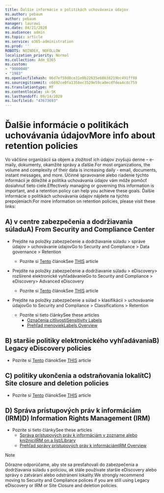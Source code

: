 ```yaml
---
title: Ďalšie informácie o politikách uchovávania údajov
ms.author: pebaum
author: pebaum
manager: laurawi
ms.date: 04/21/2020
ms.audience: admin
ms.topic: article
ms.service: o365-administration
ms.prod: ''
ROBOTS: NOINDEX, NOFOLLOW
localization_priority: Normal
ms.collection: Adm_O365
ms.custom:
- "9000048"
- "1983"
ms.openlocfilehash: 06d7ef59d8ce31e0b22635e68638219bc491ff98
ms.sourcegitcommit: c6692ce0fa1358ec3529e59ca0ecdfdea4cdc759
ms.translationtype: MT
ms.contentlocale: sk-SK
ms.lasthandoff: 09/14/2020
ms.locfileid: "47673693"
---
```

# <a name="more-info-about-retention-policies"></a><span data-ttu-id="5e7f6-102">Ďalšie informácie o politikách uchovávania údajov</span><span class="sxs-lookup"><span data-stu-id="5e7f6-102">More info about retention policies</span></span>

<span data-ttu-id="5e7f6-103">Vo väčšine organizácií sa objem a zložitosť ich údajov zvyšujú denne – e-maily, dokumenty, okamžité správy a ďalšie.</span><span class="sxs-lookup"><span data-stu-id="5e7f6-103">For most organizations, the volume and complexity of their data is increasing daily - email, documents, instant messages, and more.</span></span> <span data-ttu-id="5e7f6-104">Účinné spravovanie alebo riadenie týchto informácií je dôležité a politika uchovávania údajov vám môže pomôcť dosiahnuť tieto ciele.</span><span class="sxs-lookup"><span data-stu-id="5e7f6-104">Effectively managing or governing this information is important, and a retention policy can help you achieve these goals.</span></span> <span data-ttu-id="5e7f6-105">Ďalšie informácie o politikách uchovávania údajov nájdete na týchto prepojeniach:</span><span class="sxs-lookup"><span data-stu-id="5e7f6-105">For more information on retention policies, please visit these links:</span></span>

## <a name="a-from-security-and-compliance-center"></a><span data-ttu-id="5e7f6-106">A) v centre zabezpečenia a dodržiavania súladu</span><span class="sxs-lookup"><span data-stu-id="5e7f6-106">A) From Security and Compliance Center</span></span>

- <span data-ttu-id="5e7f6-107">Prejdite na položky zabezpečenie a dodržiavanie súladu > správe údajov > uchovávanie údajov</span><span class="sxs-lookup"><span data-stu-id="5e7f6-107">Go to Security and Compliance > Data governance > Retention</span></span>
  - <span data-ttu-id="5e7f6-108">Pozrite si [Tento](https://docs.microsoft.com/microsoft-365/compliance/retention-policies) článok</span><span class="sxs-lookup"><span data-stu-id="5e7f6-108">See [THIS](https://docs.microsoft.com/microsoft-365/compliance/retention-policies) article</span></span>

- <span data-ttu-id="5e7f6-109">Prejdite na položky zabezpečenie a dodržiavanie súladu > eDiscovery> rozšírené elektronické vyhľadávanie</span><span class="sxs-lookup"><span data-stu-id="5e7f6-109">Go to Security and Compliance > eDiscovery> Advanced eDiscovery</span></span> 
  - <span data-ttu-id="5e7f6-110">Pozrite si [Tento](https://docs.microsoft.com/microsoft-365/compliance/ediscovery-cases) článok</span><span class="sxs-lookup"><span data-stu-id="5e7f6-110">See [THIS](https://docs.microsoft.com/microsoft-365/compliance/ediscovery-cases) article</span></span>

- <span data-ttu-id="5e7f6-111">Prejdite na položky zabezpečenie a súlad > klasifikácií > uchovávanie údajov</span><span class="sxs-lookup"><span data-stu-id="5e7f6-111">Go to Security and Compliance > Classifications > Retention</span></span>
  - <span data-ttu-id="5e7f6-112">Pozrite si tieto články</span><span class="sxs-lookup"><span data-stu-id="5e7f6-112">See these articles</span></span>
    - [<span data-ttu-id="5e7f6-113">Označenia citlivosti</span><span class="sxs-lookup"><span data-stu-id="5e7f6-113">Sensitivity Labels</span></span>](https://docs.microsoft.com/microsoft-365/compliance/sensitivity-labels)
    - [<span data-ttu-id="5e7f6-114">Prehľad menoviek</span><span class="sxs-lookup"><span data-stu-id="5e7f6-114">Labels Overview</span></span>](https://docs.microsoft.com/microsoft-365/compliance/labels)

## <a name="b-legacy-ediscovery-policies"></a><span data-ttu-id="5e7f6-115">B) staršie politiky elektronického vyhľadávania</span><span class="sxs-lookup"><span data-stu-id="5e7f6-115">B) Legacy eDiscovery policies</span></span>

- <span data-ttu-id="5e7f6-116">Pozrite si [Tento](https://support.office.com/article/Set-up-an-eDiscovery-Center-in-SharePoint-Online-A18F8975-AA7F-43B4-A7D6-001D14744D8E) článok</span><span class="sxs-lookup"><span data-stu-id="5e7f6-116">See [THIS](https://support.office.com/article/Set-up-an-eDiscovery-Center-in-SharePoint-Online-A18F8975-AA7F-43B4-A7D6-001D14744D8E) article</span></span>

## <a name="c-site-closure-and-deletion-policies"></a><span data-ttu-id="5e7f6-117">C) politiky ukončenia a odstraňovania lokalít</span><span class="sxs-lookup"><span data-stu-id="5e7f6-117">C) Site closure and deletion policies</span></span>

- <span data-ttu-id="5e7f6-118">Pozrite si [Tento](https://support.office.com/article/Use-policies-for-site-closure-and-deletion-A8280D82-27FD-48C5-9ADF-8A5431208BA5) článok</span><span class="sxs-lookup"><span data-stu-id="5e7f6-118">See [THIS](https://support.office.com/article/Use-policies-for-site-closure-and-deletion-A8280D82-27FD-48C5-9ADF-8A5431208BA5) article</span></span>  

## <a name="d-information-rights-management-irm"></a><span data-ttu-id="5e7f6-119">D) Správa prístupových práv k informáciám (IRM)</span><span class="sxs-lookup"><span data-stu-id="5e7f6-119">D) Information Rights Management (IRM)</span></span>

- <span data-ttu-id="5e7f6-120">Pozrite si tieto články</span><span class="sxs-lookup"><span data-stu-id="5e7f6-120">See these articles</span></span>
  - [<span data-ttu-id="5e7f6-121">Správa prístupových práv k informáciám v zozname alebo knižnici</span><span class="sxs-lookup"><span data-stu-id="5e7f6-121">IRM on a list/Library</span></span>](https://support.office.com/article/apply-information-rights-management-to-a-list-or-library-3bdb5c4e-94fc-4741-b02f-4e7cc3c54aa1)
  - [<span data-ttu-id="5e7f6-122">Prehľad správy prístupových práv k informáciám</span><span class="sxs-lookup"><span data-stu-id="5e7f6-122">IRM Overview</span></span>](https://support.office.com/article/create-and-apply-information-management-policies-eb501fe9-2ef6-4150-945a-65a6451ee9e9)

> [!Note]
> <span data-ttu-id="5e7f6-123">Dôrazne odporúčame, aby ste sa presťahovali do zabezpečenia a dodržiavania súladu s políciou, ak stále používate staršie eDiscovery alebo správy o zatváraní alebo odstránení lokality.</span><span class="sxs-lookup"><span data-stu-id="5e7f6-123">We strongly recommend moving to Security and Compliance polices if you are still using Legacy eDiscovery or IRM or Site Closure and deletion policies.</span></span>
